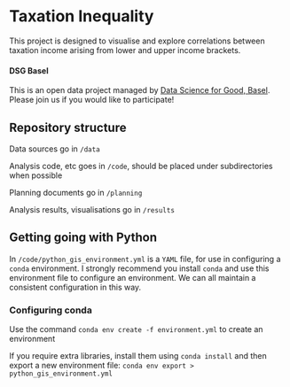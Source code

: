 # Taxation Inequality
This project is designed to visualise and explore correlations between taxation income arising from lower and upper income brackets.

#### DSG Basel
This is an open data project managed by [Data Science for Good, Basel](http://bit.ly/DSGBasel). Please join us if you would like to participate!

## Repository structure
Data sources go in `/data`

Analysis code, etc goes in `/code`, should be placed under subdirectories when possible

Planning documents go in `/planning`

Analysis results, visualisations go in `/results`

## Getting going with Python
In `/code/python_gis_environment.yml` is a `YAML` file, for use in configuring a `conda` environment. I strongly recommend you install `conda` and use this environment file to configure an environment. We can all maintain a consistent configuration in this way.

### Configuring conda
Use the command `conda env create -f environment.yml` to create an environment

If you require extra libraries, install them using `conda install` and then export a new environment file:
`conda env export > python_gis_environment.yml`
